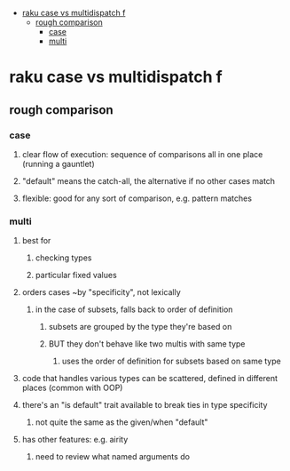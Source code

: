 - [raku case vs multidispatch                                              f](#org1247306)
  - [rough comparison](#orgc06f5ff)
    - [case](#org3762381)
    - [multi](#org9b576d1)


<a id="org1247306"></a>

# raku case vs multidispatch                                              f


<a id="orgc06f5ff"></a>

## rough comparison


<a id="org3762381"></a>

### case

1.  clear flow of execution: sequence of comparisons all in one place (running a gauntlet)

2.  "default" means the catch-all, the alternative if no other cases match

3.  flexible: good for any sort of comparison, e.g. pattern matches


<a id="org9b576d1"></a>

### multi

1.  best for

    1.  checking types
    
    2.  particular fixed values

2.  orders cases ~by "specificity", not lexically

    1.  in the case of subsets, falls back to order of definition
    
        1.  subsets are grouped by the type they're based on
        
        2.  BUT they don't behave like two multis with same type
        
            1.  uses the order of definition for subsets based on same type

3.  code that handles various types can be scattered, defined in different places (common with OOP)

4.  there's an "is default" trait available to break ties in type specificity

    1.  not quite the same as the given/when "default"

5.  has other features: e.g. airity

    1.  need to review what named arguments do
